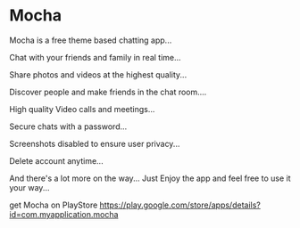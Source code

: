 # Mocha
Mocha is a free theme based chatting app...

Chat with your friends and family in real time...

Share photos and videos at the highest quality...

Discover people and make friends in the chat room....

High quality Video calls and meetings...

Secure chats with a password...

Screenshots disabled to ensure user privacy...

Delete account anytime...


And there's a lot more on the way...
Just Enjoy the app and feel free to use it your way...


get Mocha on PlayStore https://play.google.com/store/apps/details?id=com.myapplication.mocha
